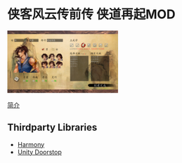 # 侠客风云传前传 侠道再起MOD
<img src="https://github.com/re-esper/HeroicRebirth/blob/main/document/1.png" width="50%" height="50%">

[简介](https://github.com/re-esper/HeroicRebirth/blob/main/document/README.md)

## Thirdparty Libraries
* [Harmony](https://github.com/pardeike/Harmony)
* [Unity Doorstop](https://github.com/NeighTools/UnityDoorstop)
